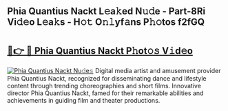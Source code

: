 ## Phia Quantius Nackt L𝚎a𝚔ed N𝚞𝚍e - Part-8Ri Vi𝚍𝚎o L𝚎a𝚔s - H𝚘𝚝 O𝚗𝚕yf𝚊ns P𝚑𝚘tos f2fGQ

# <h2><a href="http://kfdg7j0.oniu.top/?m=Phia+Quantius+Nackt">🔗👉 🔴 Phia Quantius Nackt P𝚑ot𝚘𝚜 V𝚒d𝚎o</a></h2>

[![Phia Quantius Nackt Nu𝚍e𝚜](https://i.imgur.com/0qMVB7G.gif)](http://kfdg7j0.oniu.top/?m=Phia+Quantius+Nackt)
Digital media artist and amusement provider Phia Quantius Nackt, recognized for disseminating dance and lifestyle content through trending choreographies and short films. Innovative director Phia Quantius Nackt, famed for their remarkable abilities and achievements in guiding film and theater productions.  
